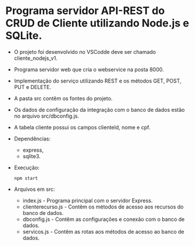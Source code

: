 # Programa servidor API-REST do CRUD de Cliente utilizando Node.js e SQLite.

- O projeto foi desenvolvido no VSCodde deve ser chamado cliente_nodejs_v1.
- Programa servidor web que cria o webservice na posta 8000.
- Implementação do serviço utilizando REST e os métodos GET, POST, PUT e DELETE.
- A pasta src contêm os fontes do projeto.
- Os dados de configuração da integração com o banco de dados estão no arquivo src/dbconfig.js.
- A tabela cliente possui os campos clienteId, nome e cpf.

- Dependências:    
    - express,
    - sqlite3.

- Execução:    
   <pre><code>npm start</code></pre>

- Arquivos em src:
    - index.js - Programa principal com o servidor Express.
    - clienterecurso.js - Contêm os métodos de acesso aos recursos do banco de dados.
    - dbconfig.js - Contêm as configurações e conexão com o banco de dados.
    - servicos.js - Contêm as rotas aos métodos de acesso ao banco de dados.